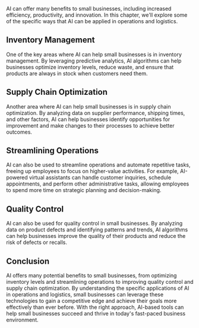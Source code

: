 
AI can offer many benefits to small businesses, including increased efficiency, productivity, and innovation. In this chapter, we'll explore some of the specific ways that AI can be applied in operations and logistics.

Inventory Management
--------------------

One of the key areas where AI can help small businesses is in inventory management. By leveraging predictive analytics, AI algorithms can help businesses optimize inventory levels, reduce waste, and ensure that products are always in stock when customers need them.

Supply Chain Optimization
-------------------------

Another area where AI can help small businesses is in supply chain optimization. By analyzing data on supplier performance, shipping times, and other factors, AI can help businesses identify opportunities for improvement and make changes to their processes to achieve better outcomes.

Streamlining Operations
-----------------------

AI can also be used to streamline operations and automate repetitive tasks, freeing up employees to focus on higher-value activities. For example, AI-powered virtual assistants can handle customer inquiries, schedule appointments, and perform other administrative tasks, allowing employees to spend more time on strategic planning and decision-making.

Quality Control
---------------

AI can also be used for quality control in small businesses. By analyzing data on product defects and identifying patterns and trends, AI algorithms can help businesses improve the quality of their products and reduce the risk of defects or recalls.

Conclusion
----------

AI offers many potential benefits to small businesses, from optimizing inventory levels and streamlining operations to improving quality control and supply chain optimization. By understanding the specific applications of AI in operations and logistics, small businesses can leverage these technologies to gain a competitive edge and achieve their goals more effectively than ever before. With the right approach, AI-based tools can help small businesses succeed and thrive in today's fast-paced business environment.
